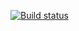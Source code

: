 [![Build status](https://ci.appveyor.com/api/projects/status/rhvp22ny0vlsc8t2?svg=true)](https://ci.appveyor.com/project/APakaeva/postman-echo)
